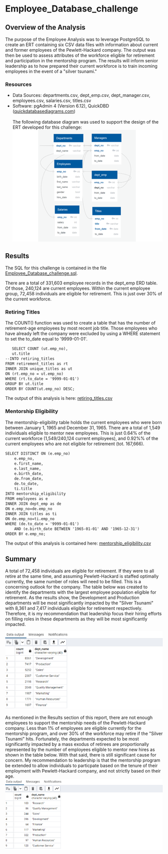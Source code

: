 # Employee_Database_challenge
## Overview of the Analysis
The purpose of the Employee Analysis was to leverage PostgreSQL to create an ERT containing six CSV data files with information about current and former employees of the Pewlett-Hackard company. The output was then be used to assess attributes of the workforce eligible for retirement and participation in the mentorship program. The results will inform senior leadership as to how prepared their current workforce is to train incoming employees in the event of a "silver tsunami." <br />
### Resources
- Data Sources: departments.csv, dept_emp.csv, dept_manager.csv, employees.csv, salaries.csv, titles.csv<br />
- Software: pgAdmin 4 (Version 6.12), QuickDBD ([quickdatabasediagrams.com](https://www.quickdatabasediagrams.com/))<br /><br />
The following database diagram was used to support the design of the ERT developed for this challenge: 
![Chart 1](https://github.com/banasibb/Employee_Database_challenge/blob/e1d41fd740cafcc75474d092076822a8da325999/EmployeeDB_2.png)

## Results
The SQL for this challenge is contained in the file [Employee_Database_challenge.sql](https://github.com/banasibb/Employee_Database_challenge/blob/65e4ab884626028fc264b62e5b8b573ab8b25fa5/Employee_Challenge.sql). 

There are a total of 331,603 employee records in the dept_emp ERD table. Of those, 240,124 are current employees. Within the current employee group, 72,458 individuals are eligible for retirement. This is just over 30% of the current workforce. 


### Retiring Titles
The COUNT() function was used to create a table that has the number of retirement-age employees by most recent job title. Those employees who have already left the company were excluded by using a WHERE statement to set the to_date equal to '9999-01-01'.
 ```
    SELECT COUNT (ut.emp_no),
	ut.title
--INTO retiring_titles
FROM retirement_titles as rt
INNER JOIN unique_titles as ut
ON (rt.emp_no = ut.emp_no)
WHERE (rt.to_date = '9999-01-01')
GROUP BY ut.title
ORDER BY COUNT(ut.emp_no) DESC;
  ```
The output of this analysis is here: [retiring_titles.csv](https://github.com/banasibb/Employee_Database_challenge/blob/746080a7c0693d1dff7dbcb2fa7e9605f37afc70/retiring_titles.csv)<br />

### Mentorship Eligibility
The mentorship-eligibility table holds the current employees who were born between January 1, 1965 and December 31, 1965. There are a total of 1,549 individuals eligible to mentor new employees. This is just 0.64% of the current workforce (1,549/240,124 current employees), and 0.92%% of the current employees who are not eligible for retirement (tot. 167,666).
```
SELECT DISTINCT ON (e.emp_no)
	e.emp_no,
	e.first_name,
	e.last_name,
	e.birth_date,
	de.from_date,
	de.to_date,
	ti.title
INTO mentorship_eligibility
FROM employees as e
INNER JOIN dept_emp as de
ON e.emp_no=de.emp_no
INNER JOIN titles as ti
ON de.emp_no=ti.emp_no
WHERE (de.to_date = '9999-01-01')
	AND (e.birth_date BETWEEN '1965-01-01' AND '1965-12-31')
ORDER BY e.emp_no;
  ```
The output of this analysis is contained here: [mentorship_eligibility.csv](https://github.com/banasibb/Employee_Database_challenge/blob/746080a7c0693d1dff7dbcb2fa7e9605f37afc70/mentorship_eligibility.csv)<br />

## Summary
A total of 72,458 individuals are eligible for retirement. If they were to all retire at the same time, and assuming Pewlett-Hackard is staffed optimally currently, the same number of roles will need to be filled. This is a concerning outlook for the company.
The table below was created to identify the departments with the largest employee population eligible for retirement. As the results show, the Development and Production departments will be most significantly impacted by the "Silver Tsunami" with 8,361 and 7,417 individuals eligible for retirement respectively. Therefore, it is my recommendation that leadership focus their hiring efforts on filling roles in these departments as they will be most significantly impacted. 

![Chart Retirement Age Employees by Department](https://github.com/banasibb/Employee_Database_challenge/blob/1dfecf7fc19900faa9232caf56799ef206fbdf19/Deliverables%20Additional%20Tables/Retirement%20Age%20Employees%20by%20Department_cropped.png)<br />

As mentioned in the Results section of this report, there are not enough employees to support the mentorship needs of the Pewlett-Hackard company. Less than 1% of employees are eligible currently for the mentorship program, and over 30% of the workforce may retire if the "Silver Tsunami" hits. Fortunately, the departments expected to be most significantly impacted by a mass exodus of retirees are proportionally represented by the number of employees eligible to mentor new hires as shown in the table below. With that said, there is still significant cause for concern. My recommendation to leadership is that the mentorship program be extended to allow individuals to particpate based on the tenure of their employment with Pewlett-Hackard company, and not strictly based on their age. 
![Chart Mentorship Eligible Employees by Department](https://github.com/banasibb/Employee_Database_challenge/blob/1dfecf7fc19900faa9232caf56799ef206fbdf19/Deliverables%20Additional%20Tables/Mentorship%20Program%20Employees%20by%20Department_cropped.png)<br />

